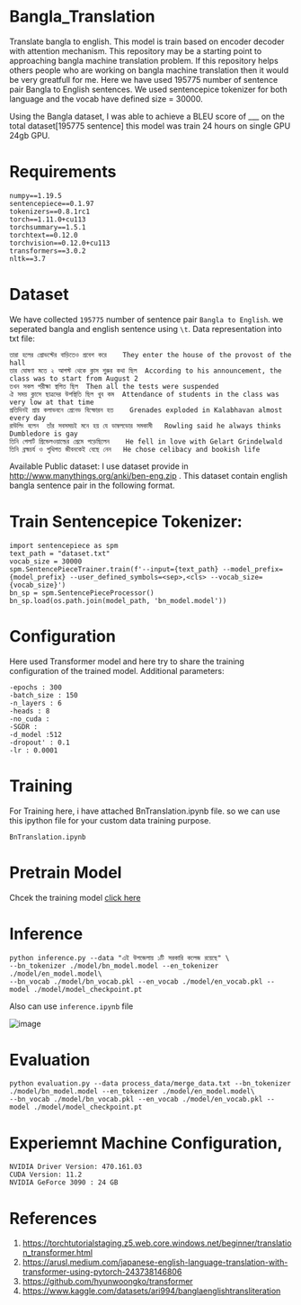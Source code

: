 # Bangla_Translation
Translate bangla to english. This model is train based on encoder decoder with attention mechanism. This repository may be a starting point to approaching bangla machine translation problem. If this repository helps others people who are working on bangla machine translation then it would be very greatfull for me. Here we have used 195775 number of sentence pair Bangla to English sentences. We used sentencepice tokenizer for both language and the vocab have defined size = 30000. 

Using the Bangla dataset, I was able to achieve a BLEU score of ___ on the total dataset[195775 sentence] this model was train 24 hours on single GPU  24gb GPU.

# Requirements
```
numpy==1.19.5
sentencepiece==0.1.97
tokenizers==0.8.1rc1
torch==1.11.0+cu113
torchsummary==1.5.1
torchtext==0.12.0
torchvision==0.12.0+cu113
transformers==3.0.2
nltk==3.7 
```

# Dataset
We have collected ```195775``` number of sentence  pair ```Bangla to English```. we seperated bangla and english sentence using ```\t```.
Data representation into txt file:
```
তারা হলের প্রোভস্টের বাড়িতেও প্রবেশ করে	They enter the house of the provost of the hall 
তার ঘোষণা মতে ২ আগস্ট থেকে ক্লাস শুরুর কথা ছিল	According to his announcement, the class was to start from August 2 
তখন সকল পরীক্ষা স্থগিত ছিল	Then all the tests were suspended 
ঐ সময় ক্লাসে ছাত্রদের উপস্থিতি ছিল খুব কম	Attendance of students in the class was very low at that time 
প্রতিদিনই প্রায় কলাভবনে গ্রেনেড বিস্ফোরন হত	Grenades exploded in Kalabhavan almost every day 
রাউলিং বলেন  তাঁর সবসময়ই মনে হয় যে ডাম্বলডোর সমকামী	Rowling said he always thinks Dumbledore is gay 
তিনি গেলার্ট গ্রিন্ডেলওয়াল্ডের প্রেমে পড়েছিলেন	He fell in love with Gelart Grindelwald 
তিনি ব্রহ্মচর্য ও পুথিগত জীবনকেই বেছে নেন	He chose celibacy and bookish life 
```
Available Public dataset:
I use dataset provide in http://www.manythings.org/anki/ben-eng.zip . This dataset contain english bangla sentence pair in the following format.

# Train Sentencepice Tokenizer:
```
import sentencepiece as spm
text_path = "dataset.txt"
vocab_size = 30000
spm.SentencePieceTrainer.train(f'--input={text_path} --model_prefix={model_prefix} --user_defined_symbols=<sep>,<cls> --vocab_size={vocab_size}')
bn_sp = spm.SentencePieceProcessor()
bn_sp.load(os.path.join(model_path, 'bn_model.model'))
```
# Configuration
Here used Transformer model and here try to share the training configuration of the trained model.
Additional parameters:
```
-epochs : 300
-batch_size : 150
-n_layers : 6 
-heads : 8
-no_cuda : 
-SGDR : 
-d_model :512
-dropout' : 0.1
-lr : 0.0001

```
# Training

For Training here, i have attached BnTranslation.ipynb file. so we can use this ipython file for your custom data training purpose.
```
BnTranslation.ipynb 
```

# Pretrain Model
Chcek the training model [click here]()

# Inference
```
python inference.py --data "এই উপজেলায় ১টি সরকারি কলেজ রয়েছে" \
--bn_tokenizer ./model/bn_model.model --en_tokenizer ./model/en_model.model\
--bn_vocab ./model/bn_vocab.pkl --en_vocab ./model/en_vocab.pkl --model ./model/model_checkpoint.pt
````
Also can use ```inference.ipynb``` file

![image](assert/translation.png)

# Evaluation

```
python evaluation.py --data process_data/merge_data.txt --bn_tokenizer ./model/bn_model.model --en_tokenizer ./model/en_model.model\
--bn_vocab ./model/bn_vocab.pkl --en_vocab ./model/en_vocab.pkl --model ./model/model_checkpoint.pt

```



# Experiemnt Machine Configuration,
```
NVIDIA Driver Version: 470.161.03
CUDA Version: 11.2
NVIDIA GeForce 3090 : 24 GB
```
# References
1. https://torchtutorialstaging.z5.web.core.windows.net/beginner/translation_transformer.html
2. https://arusl.medium.com/japanese-english-language-translation-with-transformer-using-pytorch-243738146806
3. https://github.com/hyunwoongko/transformer
4. https://www.kaggle.com/datasets/ari994/banglaenglishtransliteration


